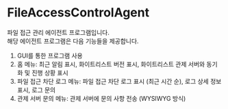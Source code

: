 # FileAccessControlAgent
파일 접근 관리 에이전트 프로그램입니다.      
해당 에이전트 프로그램은 다음 기능들을 제공합니다.
1. GUI를 통한 프로그램 사용
2. 홈 메뉴: 최근 알림 표시, 화이트리스트 버전 표시, 화이트리스트 관제 서버와 동기화 및 진행 상황 표시
3. 파일 접근 차단 로그 메뉴: 파일 접근 차단 로그 표시 (최근 시간 순), 로그 상세 정보 표시, 로그 문의
4. 관제 서버 문의 메뉴: 관제 서버에 문의 사항 전송 (WYSIWYG 방식)
